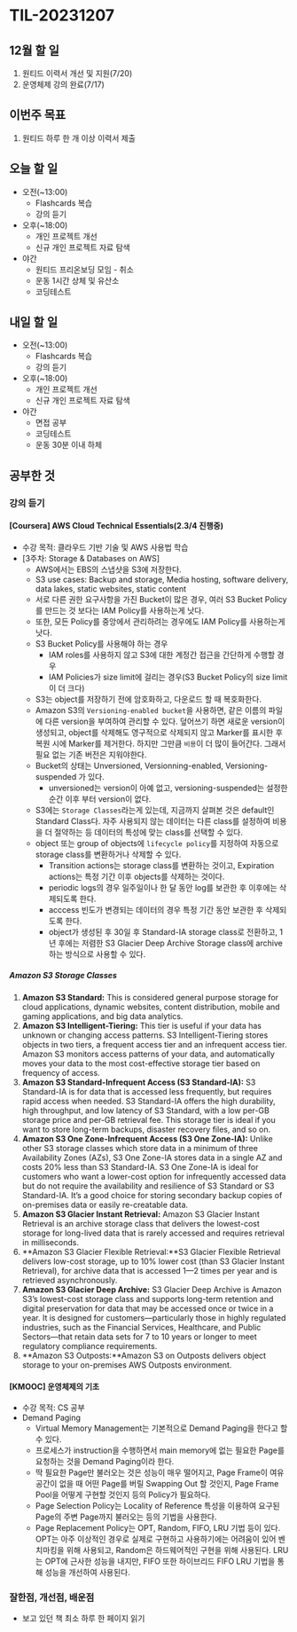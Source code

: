 # TIL-20231207

## 12월 할 일

1. 원티드 이력서 개선 및 지원(7/20)
2. 운영체제 강의 완료(7/17)

## 이번주 목표

1. 원티드 하루 한 개 이상 이력서 제출

## 오늘 할 일

- 오전(~13:00)
  - Flashcards 복습
  - 강의 듣기
- 오후(~18:00)
  - 개인 프로젝트 개선
  - 신규 개인 프로젝트 자료 탐색
- 야간
  - 원티드 프리온보딩 모임 - 취소
  - 운동 1시간 상체 및 유산소
  - 코딩테스트

## 내일 할 일

- 오전(~13:00)
  - Flashcards 복습
  - 강의 듣기
- 오후(~18:00)
  - 개인 프로젝트 개선
  - 신규 개인 프로젝트 자료 탐색
- 야간
  - 면접 공부
  - 코딩테스트
  - 운동 30분 이내 하체

## 공부한 것

### 강의 듣기

#### [Coursera] AWS Cloud Technical Essentials(2.3/4 진행중)

- 수강 목적: 클라우드 기반 기술 및 AWS 사용법 학습
- [3주차: Storage & Databases on AWS]
  - AWS에서는 EBS의 스냅샷을 S3에 저장한다.
  - S3 use cases: Backup and storage, Media hosting, software delivery, data lakes, static websites, static content
  - 서로 다른 권한 요구사항을 가진 Bucket이 많은 경우, 여러 S3 Bucket Policy를 만드는 것 보다는 IAM Policy를 사용하는게 낫다.
  - 또한, 모든 Policy를 중앙에서 관리하려는 경우에도 IAM Policy를 사용하는게 낫다.
  - S3 Bucket Policy를 사용해야 하는 경우
    - IAM roles를 사용하지 않고 S3에 대한 계정간 접근을 간단하게 수행할 경우
    - IAM Policies가 size limit에 걸리는 경우(S3 Bucket Policy의 size limit 이 더 크다)
  - S3는 object를 저장하기 전에 암호화하고, 다운로드 할 때 복호화한다.
  - Amazon S3의 `Versioning-enabled bucket`을 사용하면, 같은 이름의 파일에 다른 version을 부여하여 관리할 수 있다. 덮어쓰기 하면 새로운 version이 생성되고, object를 삭제해도 영구적으로 삭제되지 않고 Marker를 표시한 후 복원 시에 Marker를 제거한다. 하지만 그만큼 `비용`이 더 많이 들어간다. 그래서 필요 없는 기존 버전은 지워야한다.
  - Bucket의 상태는 Unversioned, Versionning-enabled, Versioning-suspended 가 있다.
    - unversioned는 version이 아예 없고, versioning-suspended는 설정한 순간 이후 부터 version이 없다.
  - S3에는 `Storage Classes`라는게 있는데, 지금까지 살펴본 것은 default인 Standard Class다. 자주 사용되지 않는 데이터는 다른 class를 설정하여 비용을 더 절약하는 등 데이터의 특성에 맞는 class를 선택할 수 있다.
  - object 또는 group of objects에 `lifecycle policy`를 지정하여 자동으로 storage class를 변환하거나 삭제할 수 있다.
    - Transition actions는 storage class를 변환하는 것이고, Expiration actions는 특정 기간 이후 objects를 삭제하는 것이다.
    - periodic logs의 경우 일주일이나 한 달 동안 log를 보관한 후 이후에는 삭제되도록 한다.
    - acccess 빈도가 변경되는 데이터의 경우 특정 기간 동안 보관한 후 삭제되도록 한다.
    - object가 생성된 후 30일 후 Standard-IA storage class로 전환하고, 1년 후에는 저렴한 S3 Glacier Deep Archive Storage class에 archive 하는 방식으로 사용할 수 있다.

##### Amazon S3 Storage Classes

1. **Amazon S3 Standard:** This is considered general purpose storage for cloud applications, dynamic websites, content distribution, mobile and gaming applications, and big data analytics.
2. **Amazon S3 Intelligent-Tiering:** This tier is useful if your data has unknown or changing access patterns. S3 Intelligent-Tiering stores objects in two tiers, a frequent access tier and an infrequent access tier. Amazon S3 monitors access patterns of your data, and automatically moves your data to the most cost-effective storage tier based on frequency of access.
3. **Amazon S3 Standard-Infrequent Access (S3 Standard-IA):** S3 Standard-IA is for data that is accessed less frequently, but requires rapid access when needed. S3 Standard-IA offers the high durability, high throughput, and low latency of S3 Standard, with a low per-GB storage price and per-GB retrieval fee. This storage tier is ideal if you want to store long-term backups, disaster recovery files, and so on.
4. **Amazon S3 One Zone-Infrequent Access (S3 One Zone-IA):** Unlike other S3 storage classes which store data in a minimum of three Availability Zones (AZs), S3 One Zone-IA stores data in a single AZ and costs 20% less than S3 Standard-IA. S3 One Zone-IA is ideal for customers who want a lower-cost option for infrequently accessed data but do not require the availability and resilience of S3 Standard or S3 Standard-IA. It’s a good choice for storing secondary backup copies of on-premises data or easily re-creatable data.
5. **Amazon S3 Glacier Instant Retrieval:** Amazon S3 Glacier Instant Retrieval is an archive storage class that delivers the lowest-cost storage for long-lived data that is rarely accessed and requires retrieval in milliseconds.
6. **Amazon S3 Glacier Flexible Retrieval:**S3 Glacier Flexible Retrieval delivers low-cost storage, up to 10% lower cost (than S3 Glacier Instant Retrieval), for archive data that is accessed 1—2 times per year and is retrieved asynchronously.
7. **Amazon S3 Glacier Deep Archive:** S3 Glacier Deep Archive is Amazon S3’s lowest-cost storage class and supports long-term retention and digital preservation for data that may be accessed once or twice in a year. It is designed for customers—particularly those in highly regulated industries, such as the Financial Services, Healthcare, and Public Sectors—that retain data sets for 7 to 10 years or longer to meet regulatory compliance requirements.
8. **Amazon S3 Outposts:**Amazon S3 on Outposts delivers object storage to your on-premises AWS Outposts environment.

#### [KMOOC] 운영체제의 기초

- 수강 목적: CS 공부
- Demand Paging
  - Virtual Memory Management는 기본적으로 Demand Paging을 한다고 할 수 있다.
  - 프로세스가 instruction을 수행하면서 main memory에 없는 필요한 Page를 요청하는 것을 Demand Paging이라 한다.
  - 딱 필요한 Page만 불러오는 것은 성능이 매우 떨어지고, Page Frame이 여유 공간이 없을 때 어떤 Page를 버릴 Swapping Out 할 것인지, Page Frame Pool을 어떻게 구현할 것인지 등의 Policy가 필요하다.
  - Page Selection Policy는 Locality of Reference 특성을 이용하여 요구된 Page의 주변 Page까지 불러오는 등의 기법을 사용한다.
  - Page Replacement Policy는 OPT, Random, FIFO, LRU 기법 등이 있다. OPT는 아주 이상적인 경우로 실제로 구현하고 사용하기에는 어려움이 있어 벤치마킹을 위해 사용되고, Random은 하드웨어적인 구현을 위해 사용된다. LRU는 OPT에 근사한 성능을 내지만, FIFO 또한 하이브리드 FIFO LRU 기법을 통해 성능을 개선하여 사용된다.

### 잘한점, 개선점, 배운점

- 보고 있던 책 최소 하루 한 페이지 읽기
